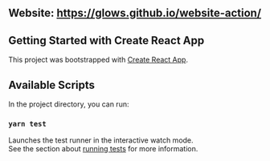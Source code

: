 ## Website: https://glows.github.io/website-action/

## Getting Started with Create React App

This project was bootstrapped with [Create React App](https://github.com/facebook/create-react-app).
## Available Scripts

In the project directory, you can run:
### `yarn test`

Launches the test runner in the interactive watch mode.\
See the section about [running tests](https://facebook.github.io/create-react-app/docs/running-tests) for more information.

